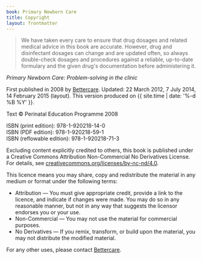 ```yaml
---
book: Primary Newborn Care
title: Copyright
layout: frontmatter
---
```


> We have taken every care to ensure that drug dosages and related medical advice in this book are accurate. However, drug and disinfectant dosages can change and are updated often, so always double-check dosages and procedures against a reliable, up-to-date formulary and the given drug's documentation before administering it.

*Primary Newborn Care: Problem-solving in the clinic*

First published in 2008 by [Bettercare](http://bettercare.co.za). Updated: 22 March 2012, 7 July 2014, 14 February 2015 (layout). This version produced on {{ site.time | date: '%-d %B %Y' }}.

Text © Perinatal Education Programme 2008  

ISBN (print edition): 978-1-920218-14-0  
ISBN (PDF edition): 978-1-920218-59-1  
ISBN (reflowable edition): 978-1-920218-71-3

Excluding content explicitly credited to others, this book is published under a Creative Commons Attribution Non-Commercial No Derivatives License. For details, see [creativecommons.org/licenses/by-nc-nd/4.0](http://creativecommons.org/licenses/by-nc-nd/4.0/).

This licence means you may share, copy and redistribute the material in any medium or format under the following terms:

* Attribution — You must give appropriate credit, provide a link to the licence, and indicate if changes were made. You may do so in any reasonable manner, but not in any way that suggests the licensor endorses you or your use.
* Non-Commercial — You may not use the material for commercial purposes.
* No Derivatives — If you remix, transform, or build upon the material, you may not distribute the modified material.

For any other uses, please contact [Bettercare](http://bettercare.co.za).
